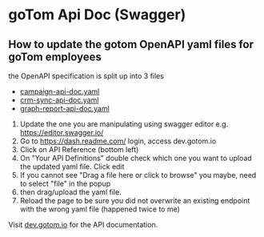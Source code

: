 # goTom Api Doc (Swagger)

## How to update the gotom OpenAPI yaml files for goTom employees

the OpenAPI specification is split up into 3 files

- [campaign-api-doc.yaml](campaign-api-doc.yaml)
- [crm-sync-api-doc.yaml](crm-sync-api-doc.yaml)
- [graph-report-api-doc.yaml](graph-report-api-doc.yaml)

1. Update the one you are manipulating using swagger editor e.g. https://editor.swagger.io/
2. Go to https://dash.readme.com/ login, access dev.gotom.io
3. Click on API Reference (bottom left)
4. On "Your API Definitions" double check which one you want to upload the updated yaml file. Click edit
5. If you cannot see "Drag a file here or click to browse" you maybe, need to select "file" in the popup
6. then drag/upload the yaml file.
7. Reload the page to be sure you did not overwrite an existing endpoint with the wrong yaml file (happened twice to me)


Visit <a href="https://dev.gotom.io" target="_blank">dev.gotom.io</a> for the API documentation.
